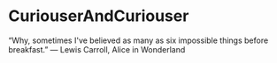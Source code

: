 # CuriouserAndCuriouser
“Why, sometimes I've believed as many as six impossible things before breakfast.”  ― Lewis Carroll, Alice in Wonderland
